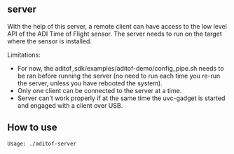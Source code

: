 ## server

With the help of this server, a remote client can have access to the low level API of the ADI Time of Flight sensor. The server needs to run on the target where the sensor is installed.

Limitations:

- For now, the aditof_sdk/examples/aditof-demo/config_pipe.sh needs to be ran before running the server (no need to run each time you re-run the server, unless you have rebooted the system).
- Only one client can be connected to the server at a time.
- Server can't work properly if at the same time the uvc-gadget is started and engaged with a client over USB.

## How to use

    Usage: ./aditof-server
